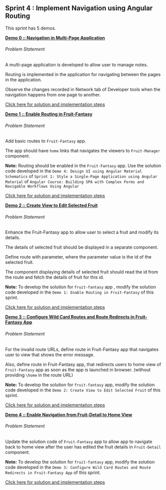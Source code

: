## Sprint 4 : Implement Navigation using Angular Routing

This sprint has 5 demos.

[**Demo 0 :: Navigation in Multi-Page Application**](./demo-0/)

###### Problem Statement

A multi-page application is developed to allow user to manage notes.

Routing is implemented in the application for navigating between the pages in the application.

Observe the changes recorded in Network tab of Developer tools when the navigation happens from one page to another.

[Click here for solution and implementation steps](./demo-0)

[**Demo 1 :: Enable Routing in Fruit-Fantasy**](./demo-1/)

###### Problem Statement

Add basic routes to `Fruit-Fantasy` app. 

The app should have `home` links that navigates the viewers to `Fruit-Manager` component.

**Note:** Routing should be enabled in the `Fruit-Fantasy` app. Use the solution code developed in the `Demo 4: Design UI using Angular Material Schematics` of `Sprint 1: Style a Single-Page Application using Angular Material` of `Angular Course: Building SPA with Complex Forms and Navigable Workflows Using Angular`

[Click here for solution and implementation steps](./demo-1)

[**Demo 2 :: Create View to Edit Selected Fruit​**](./demo-2/)

###### Problem Statement

Enhance the Fruit-Fantasy app to allow user to select a fruit and modify its details.

The details of selected fruit should be displayed in a separate component.

Define route with parameter, where the parameter value is the id of the selected fruit.

The component displaying details of selected fruit should read the id from the route and fetch the details of fruit for this id.

**Note:** To develop the solution for `fruit-fantasy` app , modify the solution code developed in the `Demo 1: Enable Routing in Fruit-Fantasy` of this sprint.

[Click here for solution and implementation steps](./demo-2)

[**Demo 3 :: Configure Wild Card Routes and Route Redirects in Fruit-Fantasy App​**](./demo-3/)

###### Problem Statement

For the invalid route URLs, define route in Fruit-Fantasy app that navigates user to view that shows the error message.

Also, define route in Fruit-Fantasy app, that redirects users to home view of `Fruit-Fantasy` app as soon as the app is launched in browser. (without providing `\home` in the route URL)

**Note:** To develop the solution for `fruit-fantasy` app, modify the solution code developed in the `Demo 2: Create View to Edit Selected Fruit` of this sprint.

[Click here for solution and implementation steps](./demo-3)

[**Demo 4 :: Enable Navigation from Fruit-Detail to Home View​**](./demo-4/)

###### Problem Statement

Update the solution code of `Fruit-Fantasy` app to allow app to navigate back to home view after the user has edited the fruit details in `Fruit-Detail` component.

**Note:** To develop the solution for `fruit-fantasy` app, modify the solution code developed in the `Demo 3: Configure Wild Card Routes and Route Redirects in Fruit-Fantasy App` of this sprint.

[Click here for solution and implementation steps](./demo-4)